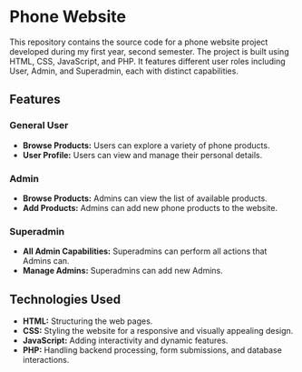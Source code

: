 # Phone Website

This repository contains the source code for a phone website project developed during my first year, second semester. The project is built using HTML, CSS, JavaScript, and PHP. It features different user roles including User, Admin, and Superadmin, each with distinct capabilities.

## Features

### General User
- **Browse Products:** Users can explore a variety of phone products.
- **User Profile:** Users can view and manage their personal details.

### Admin
- **Browse Products:** Admins can view the list of available products.
- **Add Products:** Admins can add new phone products to the website.

### Superadmin
- **All Admin Capabilities:** Superadmins can perform all actions that Admins can.
- **Manage Admins:** Superadmins can add new Admins.

## Technologies Used

- **HTML:** Structuring the web pages.
- **CSS:** Styling the website for a responsive and visually appealing design.
- **JavaScript:** Adding interactivity and dynamic features.
- **PHP:** Handling backend processing, form submissions, and database interactions.
